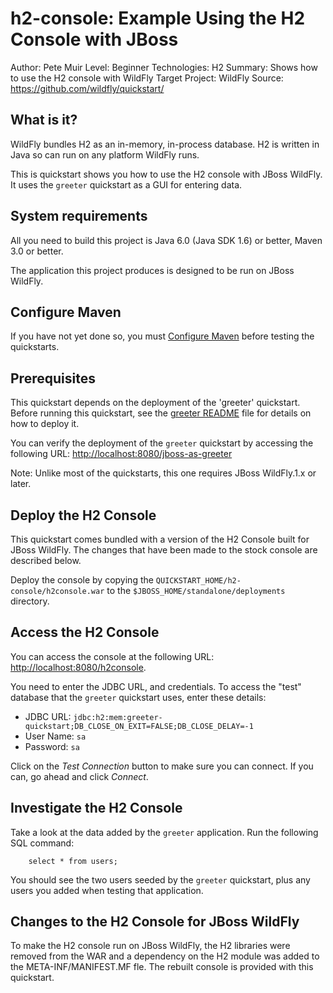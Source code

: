 h2-console: Example Using the H2 Console with JBoss
===================================================
Author: Pete Muir
Level: Beginner
Technologies: H2
Summary: Shows how to use the H2 console with WildFly
Target Project: WildFly
Source: <https://github.com/wildfly/quickstart/>

What is it?
-----------

WildFly bundles H2 as an in-memory, in-process database. H2 is written in Java so can run on any platform WildFly runs.

This is quickstart shows you how to use the H2 console with JBoss WildFly. It uses the `greeter` quickstart as a GUI for entering data.


System requirements
-------------------

All you need to build this project is Java 6.0 (Java SDK 1.6) or better, Maven 3.0 or better.

The application this project produces is designed to be run on JBoss WildFly.
 

Configure Maven
---------------

If you have not yet done so, you must [Configure Maven](../README.md#mavenconfiguration) before testing the quickstarts.


Prerequisites
-----------

This quickstart depends on the deployment of the 'greeter' quickstart. Before running this quickstart, see the [greeter README](../greeter/README.md) file for details on how to deploy it.

You can verify the deployment of the `greeter` quickstart by accessing the following URL: <http://localhost:8080/jboss-as-greeter> 

Note: Unlike most of the quickstarts, this one requires JBoss WildFly.1.x or later.


Deploy the H2 Console
------------------------

This quickstart comes bundled with a version of the H2 Console built for JBoss WildFly. The changes that have been made to the stock console are described below.

Deploy the console by copying the `QUICKSTART_HOME/h2-console/h2console.war` to the `$JBOSS_HOME/standalone/deployments` directory. 


Access the H2 Console 
---------------------

You can access the console at the following URL:  <http://localhost:8080/h2console>.

You need to enter the JDBC URL, and credentials. To access the "test" database that the `greeter` quickstart uses, enter these details:

* JDBC URL: `jdbc:h2:mem:greeter-quickstart;DB_CLOSE_ON_EXIT=FALSE;DB_CLOSE_DELAY=-1`
* User Name: `sa`
* Password: `sa`

Click on the *Test Connection* button to make sure you can connect. If you can, go ahead and click *Connect*.

Investigate the H2 Console
-------------------------

Take a look at the data added by the `greeter` application. Run the following SQL command:

        select * from users;

You should see the two users seeded by the `greeter` quickstart, plus any users you added when testing that application.


Changes to the H2 Console for JBoss WildFly
----------------------------------------

To make the H2 console run on JBoss WildFly, the H2 libraries were removed from the WAR and a dependency on the H2 module was added to the META-INF/MANIFEST.MF fle. The rebuilt console is provided with this quickstart.

